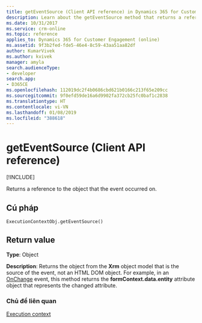 ```yaml
---
title: getEventSource (Client API reference) in Dynamics 365 for Customer Engagement| MicrosoftDocs
description: Learn about the getEventSource method that returns a reference to the object that the event occurred on.
ms.date: 10/31/2017
ms.service: crm-online
ms.topic: reference
applies_to: Dynamics 365 for Customer Engagement (online)
ms.assetid: 9f3b2fed-fde5-46e4-8c59-43aa51aa82df
author: KumarVivek
ms.author: kvivek
manager: amyla
search.audienceType:
- developer
search.app:
- D365CE
ms.openlocfilehash: 112019dc2f4b0686cbd621b0166c213f65e209cc
ms.sourcegitcommit: 9f0efd59de16a6d9902fa372cb25fc0baf1c2838
ms.translationtype: HT
ms.contentlocale: vi-VN
ms.lasthandoff: 01/08/2019
ms.locfileid: "388618"
---
```

# <a name="geteventsource-client-api-reference"></a>getEventSource (Client API reference)

[!INCLUDE[](../../../../includes/cc_applies_to_update_9_0_0.md)]

Returns a reference to the object that the event occurred on.

## <a name="syntax"></a>Cú pháp

`ExecutionContextObj.getEventSource()`

## <a name="return-value"></a>Return value

**Type**: Object

**Description**: Returns the object from the **Xrm** object model that is the source of the event, not an HTML DOM object. For example, in an [OnChange](../events/attribute-onchange.md) event, this method returns the **formContext.data.entity** attribute object that represents the changed attribute.


### <a name="related-topics"></a>Chủ đề liên quan
[Execution context](../execution-context.md)





